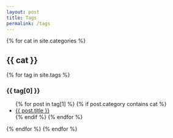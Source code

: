 ```yaml
---
layout: post
title: Tags
permalink: /tags
---
```


{% for cat in site.categories %}
 <h2 id="{{ cat }}">{{ cat }}</h3>
  
 {% for tag in site.tags %}
  <h3 id="{{ tag[0] }}">{{ tag[0] }}</h3>
  <ul>
    {% for post in tag[1] %}
     {% if post.category contains cat %}
      <li><a href="{{ post.url }}">{{ post.title }}</a></li>
     {% endif %}
    {% endfor %}
  </ul>
 {% endfor %}
{% endfor %}
